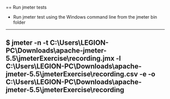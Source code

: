 == Run jmeter tests

* Run jmeter test using the Windows command line from the jmeter bin folder

----
$ jmeter -n -t C:\Users\LEGION-PC\Downloads\apache-jmeter-5.5\jmeterExercise\recording.jmx -l C:\Users\LEGION-PC\Downloads\apache-jmeter-5.5\jmeterExercise\recording.csv -e -o C:\Users\LEGION-PC\Downloads\apache-jmeter-5.5\jmeterExercise\recording
----
